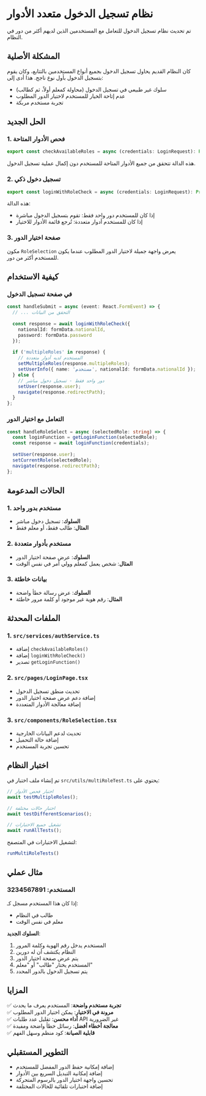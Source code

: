 # نظام تسجيل الدخول متعدد الأدوار

تم تحديث نظام تسجيل الدخول للتعامل مع المستخدمين الذين لديهم أكثر من دور في النظام.

## المشكلة الأصلية

كان النظام القديم يحاول تسجيل الدخول بجميع أنواع المستخدمين بالتتابع، وكان يقوم بتسجيل الدخول بأول نوع ناجح. هذا أدى إلى:

- سلوك غير طبيعي في تسجيل الدخول (محاولة كمعلم أولاً، ثم كطالب)
- عدم إتاحة الخيار للمستخدم لاختيار الدور المطلوب
- تجربة مستخدم مربكة

## الحل الجديد

### 1. فحص الأدوار المتاحة

```typescript
export const checkAvailableRoles = async (credentials: LoginRequest): Promise<string[]>
```

هذه الدالة تتحقق من جميع الأدوار المتاحة للمستخدم دون إكمال عملية تسجيل الدخول.

### 2. تسجيل دخول ذكي

```typescript
export const loginWithRoleCheck = async (credentials: LoginRequest): Promise<UserLoginResponse | { multipleRoles: string[] }>
```

هذه الدالة:
- إذا كان للمستخدم دور واحد فقط: تقوم بتسجيل الدخول مباشرة
- إذا كان للمستخدم أدوار متعددة: تُرجع قائمة الأدوار للاختيار

### 3. صفحة اختيار الدور

مكون `RoleSelection` يعرض واجهة جميلة لاختيار الدور المطلوب عندما يكون للمستخدم أكثر من دور.

## كيفية الاستخدام

### في صفحة تسجيل الدخول

```typescript
const handleSubmit = async (event: React.FormEvent) => {
  // ... التحقق من البيانات
  
  const response = await loginWithRoleCheck({
    nationalId: formData.nationalId,
    password: formData.password
  });
  
  if ('multipleRoles' in response) {
    // المستخدم لديه أدوار متعددة
    setMultipleRoles(response.multipleRoles);
    setUserInfo({ name: 'مستخدم', nationalId: formData.nationalId });
  } else {
    // دور واحد فقط - تسجيل دخول مباشر
    setUser(response.user);
    navigate(response.redirectPath);
  }
};
```

### التعامل مع اختيار الدور

```typescript
const handleRoleSelect = async (selectedRole: string) => {
  const loginFunction = getLoginFunction(selectedRole);
  const response = await loginFunction(credentials);
  
  setUser(response.user);
  setCurrentRole(selectedRole);
  navigate(response.redirectPath);
};
```

## الحالات المدعومة

### 1. مستخدم بدور واحد
- **السلوك**: تسجيل دخول مباشر
- **المثال**: طالب فقط، أو معلم فقط

### 2. مستخدم بأدوار متعددة
- **السلوك**: عرض صفحة اختيار الدور
- **المثال**: شخص يعمل كمعلم وولي أمر في نفس الوقت

### 3. بيانات خاطئة
- **السلوك**: عرض رسالة خطأ واضحة
- **المثال**: رقم هوية غير موجود أو كلمة مرور خاطئة

## الملفات المحدثة

### 1. `src/services/authService.ts`
- إضافة `checkAvailableRoles()`
- إضافة `loginWithRoleCheck()`
- تصدير `getLoginFunction()`

### 2. `src/pages/LoginPage.tsx`
- تحديث منطق تسجيل الدخول
- إضافة دعم عرض صفحة اختيار الدور
- إضافة معالجة الأدوار المتعددة

### 3. `src/components/RoleSelection.tsx`
- تحديث لدعم البيانات الخارجية
- إضافة حالة التحميل
- تحسين تجربة المستخدم

## اختبار النظام

تم إنشاء ملف اختبار في `src/utils/multiRoleTest.ts` يحتوي على:

```typescript
// اختبار فحص الأدوار
await testMultipleRoles();

// اختبار حالات مختلفة
await testDifferentScenarios();

// تشغيل جميع الاختبارات
await runAllTests();
```

لتشغيل الاختبارات في المتصفح:
```javascript
runMultiRoleTests()
```

## مثال عملي

### المستخدم: 3234567891
إذا كان هذا المستخدم مسجل كـ:
- طالب في النظام
- معلم في نفس الوقت

**السلوك الجديد**:
1. المستخدم يدخل رقم الهوية وكلمة المرور
2. النظام يكتشف أن له دورين
3. يتم عرض صفحة اختيار الدور
4. المستخدم يختار "طالب" أو "معلم"
5. يتم تسجيل الدخول بالدور المحدد

## المزايا

✅ **تجربة مستخدم واضحة**: المستخدم يعرف ما يحدث  
✅ **مرونة في الاختيار**: يمكن اختيار الدور المطلوب  
✅ **أداء محسن**: تقليل عدد طلبات API غير الضرورية  
✅ **معالجة أخطاء أفضل**: رسائل خطأ واضحة ومفيدة  
✅ **قابلية الصيانة**: كود منظم وسهل الفهم  

## التطوير المستقبلي

- إضافة إمكانية حفظ الدور المفضل للمستخدم
- إضافة إمكانية التبديل السريع بين الأدوار
- تحسين واجهة اختيار الدور بالرسوم المتحركة
- إضافة اختبارات تلقائية للحالات المختلفة
